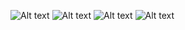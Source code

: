 ![Alt text](https://github.com/ycwkatie/OOD-Object-Oriented-Design/blob/main/ood/resource/amazon1.jpg)
![Alt text](https://github.com/ycwkatie/OOD-Object-Oriented-Design/blob/main/ood/resource/amazon2.jpg)
![Alt text](https://github.com/ycwkatie/OOD-Object-Oriented-Design/blob/main/ood/resource/amazon3.jpg)
![Alt text](https://github.com/ycwkatie/OOD-Object-Oriented-Design/blob/main/ood/resource/amazon4.jpg)
